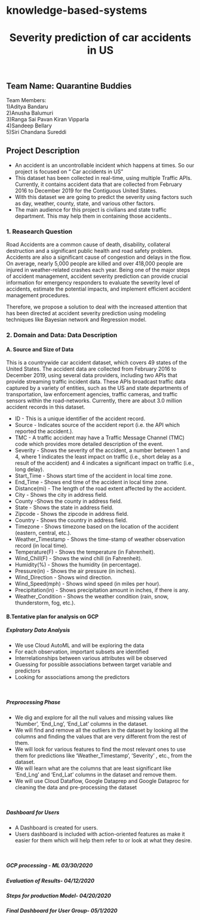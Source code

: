 # knowledge-based-systems
<h1 align = "center"> Severity prediction of car accidents in US </h1>

<br/>

## Team Name: Quarantine Buddies

Team Members:<br/>
1)Aditya Bandaru<br/>
2)Anusha Balumuri<br/>
3)Ranga Sai Pavan Kiran Vipparla<br/>
4)Sandeep Bellary<br/>
5)Siri Chandana Sureddi<br/>

## Project Description 
- An accident is an uncontrollable incident which happens at times. So our project is focused on “ Car accidents in US” 
- This dataset has been collected in real-time, using multiple Traffic APIs. Currently, it contains accident data that are collected from February 2016 to December 2019 for the Contiguous United States.
- With this dataset we are going to predict the severity using factors such as day, weather, county, state, and various other factors.
- The main audience for this project is civilians and state traffic department. This may help them in containing those accidents..

### 1. Reasearch Question
Road Accidents are a common cause of death, disability, collateral destruction and a significant public health and road safety problem. Accidents are also a significant cause of congestion and delays in the flow. On average, nearly 5,000 people are killed and over 418,000 people are injured in weather-related crashes each year. Being one of the major steps of accident management, accident severity prediction can provide crucial information for emergency responders to evaluate the severity level of accidents, estimate the potential impacts, and implement efficient accident management procedures.

Therefore, we propose a solution to deal with the increased attention that has been directed at accident severity prediction using modeling techniques like Bayesian network and Regression model. <br>

### 2. Domain and Data: Data Description

#### A. Source and Size of Data
This is a countrywide car accident dataset, which covers 49 states of the United States. The accident data are collected from February 2016 to December 2019, using several data providers, including two APIs that provide streaming traffic incident data. These APIs broadcast traffic data captured by a variety of entities, such as the US and state departments of transportation, law enforcement agencies, traffic cameras, and traffic sensors within the road-networks. Currently, there are about 3.0 million accident records in this dataset.
- ID - This is a unique identifier of the accident record.
- Source - Indicates source of the accident report (i.e. the API which reported the accident.).
- TMC - A traffic accident may have a Traffic Message Channel (TMC) code which provides more detailed description of the event.
- Severity - Shows the severity of the accident, a number between 1 and 4, where 1 indicates the least impact on traffic (i.e., short delay as a result of the accident) and 4 indicates a significant impact on traffic (i.e., long delay).
- Start_Time - Shows start time of the accident in local time zone.
- End_Time - Shows end time of the accident in local time zone.
- Distance(mi) - The length of the road extent affected by the accident.
- City - Shows the city in address field.
- County -Shows the county in address field.
- State - Shows the state in address field.
- Zipcode - Shows the zipcode in address field.
- Country - Shows the country in address field.
- Timezone - Shows timezone based on the location of the accident (eastern, central, etc.).
- Weather_Timestamp - Shows the time-stamp of weather observation record (in local time).
- Temperature(F) - Shows the temperature (in Fahrenheit).
- Wind_Chill(F) - Shows the wind chill (in Fahrenheit).
- Humidity(%) - Shows the humidity (in percentage).
- Pressure(in) - Shows the air pressure (in inches).
- Wind_Direction - Shows wind direction.
- Wind_Speed(mph) - Shows wind speed (in miles per hour).
- Precipitation(in) - Shows precipitation amount in inches, if there is any.
- Weather_Condition - Shows the weather condition (rain, snow, thunderstorm, fog, etc.).

#### B.Tentative plan for analysis on GCP

##### Explratory Data Analysis
- We use Cloud AutoML and will be exploring the data
- For each observation, important subsets are identified
- Interrelationships between various attributes will be observed
- Guessing for possible associations between target variable and predictors
- Looking for associations among the predictors
<br>

##### Preprocessing Phase
- We dig and explore for all the null values and missing values like ‘Number’, ‘End_Lng’, ‘End_Lat’ columns in the dataset.
- We will find and remove all the outliers in the dataset by looking all the columns and finding the values that are very different from the rest of them.
- We will look for various features to find the most relevant ones to use them for predictions like ‘Weather_Timestamp’, ‘Severity’ , etc., from the dataset.
- We will learn what are the columns that are least significant like ‘End_Lng’ and ‘End_Lat’ columns in the dataset and remove them.
- We will use Cloud Dataflow, Google Dataprep and Google Dataproc for cleaning the data and pre-processing the dataset
<br>

##### Dashboard for Users
- A Dashboard is created for users.
- Users dashboard is included with action-oriented features as make it easier for them which will help them refer to or look at what they desire.
<br>

##### GCP processing - ML 03/30/2020


##### Evaluation of Results- 04/12/2020


##### Steps for production Model- 04/20/2020


##### Final Dashboard for User Group- 05/1/2020


